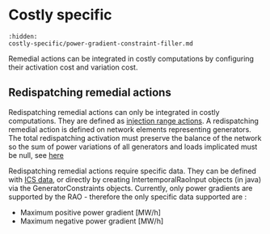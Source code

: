 # Costly specific

```{toctree}
:hidden:
costly-specific/power-gradient-constraint-filler.md
```

Remedial actions can be integrated in costly computations by configuring their activation cost
and variation cost.

## Redispatching remedial actions

Redispatching remedial actions can only be integrated in costly computations.
They are defined as [injection range actions](../../../input-data/crac/json.md#injection-range-action). A redispatching remedial action is defined
on network elements representing generators. The total
redispatching activation must preserve the balance of the network so the sum of power variations of all generators and
loads implicated must be null, see [here](core-problem-filler.md#span-stylecolor-marooncostly-onlyspan---injection-balance-constraint)

Redispatching remedial actions require specific data. They can be defined with [ICS data](../../../input-data/specific-input-data/ics.md), or directly by creating
IntertemporalRaoInput objects (in java) via the GeneratorConstraints objects.
Currently, only power gradients are supported by the RAO - therefore the only specific data supported are :
- Maximum positive power gradient [MW/h]
- Maximum negative power gradient [MW/h]

